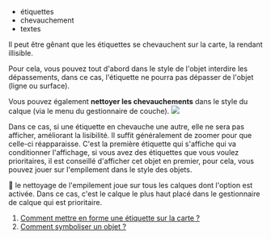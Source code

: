 - étiquettes
- chevauchement
- textes

Il peut être gênant que les étiquettes se chevauchent sur la carte, la rendant illisible.

Pour cela, vous pouvez tout d'abord dans le style de l'objet interdire les dépassements, dans ce cas, l'étiquette ne pourra pas dépasser de l'objet (ligne ou surface).

Vous pouvez également **nettoyer les chevauchements** dans le style du calque (via le menu <i class="fg-color"></i>  du gestionnaire de couche).
![](https://macarte.ign.fr/api/image/img_wyn8152)

Dans ce cas, si une étiquette en chevauche une autre, elle ne sera pas afficher, améliorant la lisibilité. Il suffit généralement de zoomer pour que celle-ci réapparaisse.
C'est la première étiquette qui s'affiche qui va conditionner l'affichage, si vous avez des étiquettes que vous voulez prioritaires, il est conseillé d'afficher cet objet en premier, pour cela, vous pouvez jouer sur l'empilement dans le style des objets.

📝 le nettoyage de l'empilement joue sur tous les calques dont l'option est activée. Dans ce cas, c'est le calque le plus haut placé dans le gestionnaire de calque qui est prioritaire.

1. [Comment mettre en forme une étiquette sur la carte ?](./Comment_mettre_en_forme_une_étiquette_sur_la_carte.md)
1. [Comment symboliser un objet ?](../symboliser/Comment_symboliser_un_objet.md)
